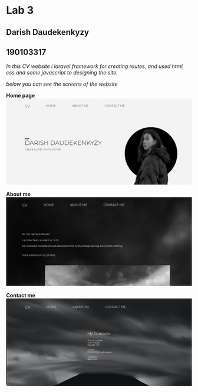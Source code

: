 # Lab 3
## Darish Daudekenkyzy
## 190103317

_In this CV website i laravel framework for creating routes, and used html, css and some javascript to designing the site._

_below you can see the screens of the website_

__Home page__
![alt text](public/images/screen_1.png?raw=true)

__About me__
![alt text](public/images/screen_2.png?raw=true)

__Contact me__
![alt text](public/images/screen_3.png?raw=true)